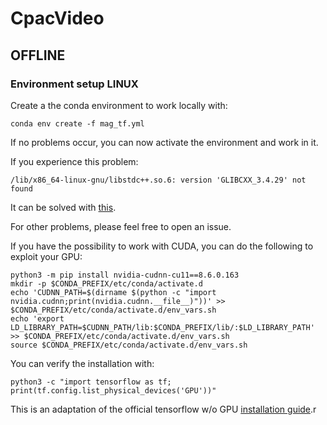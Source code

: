 # CpacVideo
## OFFLINE
### Environment setup LINUX
Create a the conda environment to work locally with:
```
conda env create -f mag_tf.yml
```
If no problems occur, you can now activate the environment and work in it. 

If you experience this problem: 
```
/lib/x86_64-linux-gnu/libstdc++.so.6: version 'GLIBCXX_3.4.29' not found
```
It can be solved with <a href="https://github.com/pybind/pybind11/discussions/3453#discussioncomment-7068951">this</a>.

For other problems, please feel free to open an issue.

If you have the possibility to work with CUDA, you can do the following to exploit your GPU:
```
python3 -m pip install nvidia-cudnn-cu11==8.6.0.163
mkdir -p $CONDA_PREFIX/etc/conda/activate.d
echo 'CUDNN_PATH=$(dirname $(python -c "import nvidia.cudnn;print(nvidia.cudnn.__file__)"))' >> $CONDA_PREFIX/etc/conda/activate.d/env_vars.sh
echo 'export LD_LIBRARY_PATH=$CUDNN_PATH/lib:$CONDA_PREFIX/lib/:$LD_LIBRARY_PATH' >> $CONDA_PREFIX/etc/conda/activate.d/env_vars.sh
source $CONDA_PREFIX/etc/conda/activate.d/env_vars.sh
```
You can verify the installation with:
```
python3 -c "import tensorflow as tf; print(tf.config.list_physical_devices('GPU'))"
```
This is an adaptation of the official tensorflow w/o GPU <a href="https://www.tensorflow.org/install/pip?hl=it">installation guide</a>.r